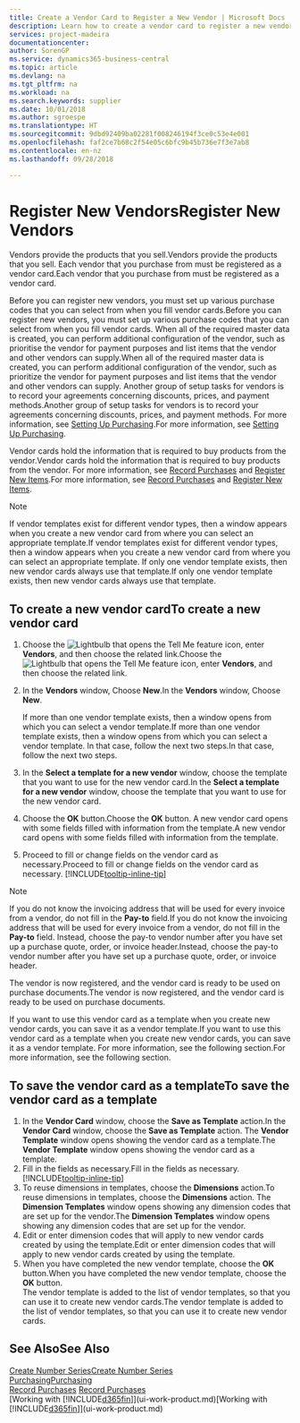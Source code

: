 ```yaml
---
title: Create a Vendor Card to Register a New Vendor | Microsoft Docs
description: Learn how to create a vendor card to register a new vendor or supplier.
services: project-madeira
documentationcenter: 
author: SorenGP
ms.service: dynamics365-business-central
ms.topic: article
ms.devlang: na
ms.tgt_pltfrm: na
ms.workload: na
ms.search.keywords: supplier
ms.date: 10/01/2018
ms.author: sgroespe
ms.translationtype: HT
ms.sourcegitcommit: 9dbd92409ba02281f008246194f3ce0c53e4e001
ms.openlocfilehash: faf2ce7b68c2f54e05c6bfc9b45b736e7f3e7ab8
ms.contentlocale: en-nz
ms.lasthandoff: 09/28/2018

---
```

# <a name="register-new-vendors"></a><span data-ttu-id="a2fb2-103">Register New Vendors</span><span class="sxs-lookup"><span data-stu-id="a2fb2-103">Register New Vendors</span></span>
<span data-ttu-id="a2fb2-104">Vendors provide the products that you sell.</span><span class="sxs-lookup"><span data-stu-id="a2fb2-104">Vendors provide the products that you sell.</span></span> <span data-ttu-id="a2fb2-105">Each vendor that you purchase from must be registered as a vendor card.</span><span class="sxs-lookup"><span data-stu-id="a2fb2-105">Each vendor that you purchase from must be registered as a vendor card.</span></span>

<span data-ttu-id="a2fb2-106">Before you can register new vendors, you must set up various purchase codes that you can select from when you fill vendor cards.</span><span class="sxs-lookup"><span data-stu-id="a2fb2-106">Before you can register new vendors, you must set up various purchase codes that you can select from when you fill vendor cards.</span></span> <span data-ttu-id="a2fb2-107">When all of the required master data is created, you can perform additional configuration of the vendor, such as prioritise the vendor for payment purposes and list items that the vendor and other vendors can supply.</span><span class="sxs-lookup"><span data-stu-id="a2fb2-107">When all of the required master data is created, you can perform additional configuration of the vendor, such as prioritize the vendor for payment purposes and list items that the vendor and other vendors can supply.</span></span> <span data-ttu-id="a2fb2-108">Another group of setup tasks for vendors is to record your agreements concerning discounts, prices, and payment methods.</span><span class="sxs-lookup"><span data-stu-id="a2fb2-108">Another group of setup tasks for vendors is to record your agreements concerning discounts, prices, and payment methods.</span></span> <span data-ttu-id="a2fb2-109">For more information, see [Setting Up Purchasing](purchasing-setup-purchasing.md).</span><span class="sxs-lookup"><span data-stu-id="a2fb2-109">For more information, see [Setting Up Purchasing](purchasing-setup-purchasing.md).</span></span>

<span data-ttu-id="a2fb2-110">Vendor cards hold the information that is required to buy products from the vendor.</span><span class="sxs-lookup"><span data-stu-id="a2fb2-110">Vendor cards hold the information that is required to buy products from the vendor.</span></span> <span data-ttu-id="a2fb2-111">For more information, see [Record Purchases](purchasing-how-record-purchases.md) and [Register New Items](inventory-how-register-new-items.md).</span><span class="sxs-lookup"><span data-stu-id="a2fb2-111">For more information, see [Record Purchases](purchasing-how-record-purchases.md) and [Register New Items](inventory-how-register-new-items.md).</span></span>

> [!NOTE]  
>   <span data-ttu-id="a2fb2-112">If vendor templates exist for different vendor types, then a window appears when you create a new vendor card from where you can select an appropriate template.</span><span class="sxs-lookup"><span data-stu-id="a2fb2-112">If vendor templates exist for different vendor types, then a window appears when you create a new vendor card from where you can select an appropriate template.</span></span> <span data-ttu-id="a2fb2-113">If only one vendor template exists, then new vendor cards always use that template.</span><span class="sxs-lookup"><span data-stu-id="a2fb2-113">If only one vendor template exists, then new vendor cards always use that template.</span></span>

## <a name="to-create-a-new-vendor-card"></a><span data-ttu-id="a2fb2-114">To create a new vendor card</span><span class="sxs-lookup"><span data-stu-id="a2fb2-114">To create a new vendor card</span></span>
1. <span data-ttu-id="a2fb2-115">Choose the ![Lightbulb that opens the Tell Me feature](media/ui-search/search_small.png "Tell me what you want to do") icon, enter **Vendors**, and then choose the related link.</span><span class="sxs-lookup"><span data-stu-id="a2fb2-115">Choose the ![Lightbulb that opens the Tell Me feature](media/ui-search/search_small.png "Tell me what you want to do") icon, enter **Vendors**, and then choose the related link.</span></span>  
2. <span data-ttu-id="a2fb2-116">In the **Vendors** window, Choose **New**.</span><span class="sxs-lookup"><span data-stu-id="a2fb2-116">In the **Vendors** window, Choose **New**.</span></span>

    <span data-ttu-id="a2fb2-117">If more than one vendor template exists, then a window opens from which you can select a vendor template.</span><span class="sxs-lookup"><span data-stu-id="a2fb2-117">If more than one vendor template exists, then a window opens from which you can select a vendor template.</span></span> <span data-ttu-id="a2fb2-118">In that case, follow the next two steps.</span><span class="sxs-lookup"><span data-stu-id="a2fb2-118">In that case, follow the next two steps.</span></span>
3. <span data-ttu-id="a2fb2-119">In the **Select a template for a new vendor** window, choose the template that you want to use for the new vendor card.</span><span class="sxs-lookup"><span data-stu-id="a2fb2-119">In the **Select a template for a new vendor** window, choose the template that you want to use for the new vendor card.</span></span>
4. <span data-ttu-id="a2fb2-120">Choose the **OK** button.</span><span class="sxs-lookup"><span data-stu-id="a2fb2-120">Choose the **OK** button.</span></span> <span data-ttu-id="a2fb2-121">A new vendor card opens with some fields filled with information from the template.</span><span class="sxs-lookup"><span data-stu-id="a2fb2-121">A new vendor card opens with some fields filled with information from the template.</span></span>
5. <span data-ttu-id="a2fb2-122">Proceed to fill or change fields on the vendor card as necessary.</span><span class="sxs-lookup"><span data-stu-id="a2fb2-122">Proceed to fill or change fields on the vendor card as necessary.</span></span> [!INCLUDE[tooltip-inline-tip](includes/tooltip-inline-tip_md.md)]

> [!NOTE]  
>   <span data-ttu-id="a2fb2-123">If you do not know the invoicing address that will be used for every invoice from a vendor, do not fill in the **Pay-to** field.</span><span class="sxs-lookup"><span data-stu-id="a2fb2-123">If you do not know the invoicing address that will be used for every invoice from a vendor, do not fill in the **Pay-to** field.</span></span> <span data-ttu-id="a2fb2-124">Instead, choose the pay-to vendor number after you have set up a purchase quote, order, or invoice header.</span><span class="sxs-lookup"><span data-stu-id="a2fb2-124">Instead, choose the pay-to vendor number after you have set up a purchase quote, order, or invoice header.</span></span>

<span data-ttu-id="a2fb2-125">The vendor is now registered, and the vendor card is ready to be used on purchase documents.</span><span class="sxs-lookup"><span data-stu-id="a2fb2-125">The vendor is now registered, and the vendor card is ready to be used on purchase documents.</span></span>

<span data-ttu-id="a2fb2-126">If you want to use this vendor card as a template when you create new vendor cards, you can save it as a vendor template.</span><span class="sxs-lookup"><span data-stu-id="a2fb2-126">If you want to use this vendor card as a template when you create new vendor cards, you can save it as a vendor template.</span></span> <span data-ttu-id="a2fb2-127">For more information, see the following section.</span><span class="sxs-lookup"><span data-stu-id="a2fb2-127">For more information, see the following section.</span></span>

## <a name="to-save-the-vendor-card-as-a-template"></a><span data-ttu-id="a2fb2-128">To save the vendor card as a template</span><span class="sxs-lookup"><span data-stu-id="a2fb2-128">To save the vendor card as a template</span></span>
1. <span data-ttu-id="a2fb2-129">In the **Vendor Card** window, choose the **Save as Template** action.</span><span class="sxs-lookup"><span data-stu-id="a2fb2-129">In the **Vendor Card** window, choose the **Save as Template** action.</span></span> <span data-ttu-id="a2fb2-130">The **Vendor Template** window opens showing the vendor card as a template.</span><span class="sxs-lookup"><span data-stu-id="a2fb2-130">The **Vendor Template** window opens showing the vendor card as a template.</span></span>
2. <span data-ttu-id="a2fb2-131">Fill in the fields as necessary.</span><span class="sxs-lookup"><span data-stu-id="a2fb2-131">Fill in the fields as necessary.</span></span> [!INCLUDE[tooltip-inline-tip](includes/tooltip-inline-tip_md.md)]
3. <span data-ttu-id="a2fb2-132">To reuse dimensions in templates, choose the **Dimensions** action.</span><span class="sxs-lookup"><span data-stu-id="a2fb2-132">To reuse dimensions in templates, choose the **Dimensions** action.</span></span> <span data-ttu-id="a2fb2-133">The **Dimension Templates** window opens showing any dimension codes that are set up for the vendor.</span><span class="sxs-lookup"><span data-stu-id="a2fb2-133">The **Dimension Templates** window opens showing any dimension codes that are set up for the vendor.</span></span>
4. <span data-ttu-id="a2fb2-134">Edit or enter dimension codes that will apply to new vendor cards created by using the template.</span><span class="sxs-lookup"><span data-stu-id="a2fb2-134">Edit or enter dimension codes that will apply to new vendor cards created by using the template.</span></span>
5. <span data-ttu-id="a2fb2-135">When you have completed the new vendor template, choose the **OK** button.</span><span class="sxs-lookup"><span data-stu-id="a2fb2-135">When you have completed the new vendor template, choose the **OK** button.</span></span>  
   <span data-ttu-id="a2fb2-136">The vendor template is added to the list of vendor templates, so that you can use it to create new vendor cards.</span><span class="sxs-lookup"><span data-stu-id="a2fb2-136">The vendor template is added to the list of vendor templates, so that you can use it to create new vendor cards.</span></span>

## <a name="see-also"></a><span data-ttu-id="a2fb2-137">See Also</span><span class="sxs-lookup"><span data-stu-id="a2fb2-137">See Also</span></span>
[<span data-ttu-id="a2fb2-138">Create Number Series</span><span class="sxs-lookup"><span data-stu-id="a2fb2-138">Create Number Series</span></span>](ui-create-number-series.md)  
[<span data-ttu-id="a2fb2-139">Purchasing</span><span class="sxs-lookup"><span data-stu-id="a2fb2-139">Purchasing</span></span>](purchasing-manage-purchasing.md)  
<span data-ttu-id="a2fb2-140">[Record Purchases](purchasing-how-record-purchases.md) </span><span class="sxs-lookup"><span data-stu-id="a2fb2-140">[Record Purchases](purchasing-how-record-purchases.md) </span></span>  
<span data-ttu-id="a2fb2-141">[Working with [!INCLUDE[d365fin](includes/d365fin_md.md)]](ui-work-product.md)</span><span class="sxs-lookup"><span data-stu-id="a2fb2-141">[Working with [!INCLUDE[d365fin](includes/d365fin_md.md)]](ui-work-product.md)</span></span>  

